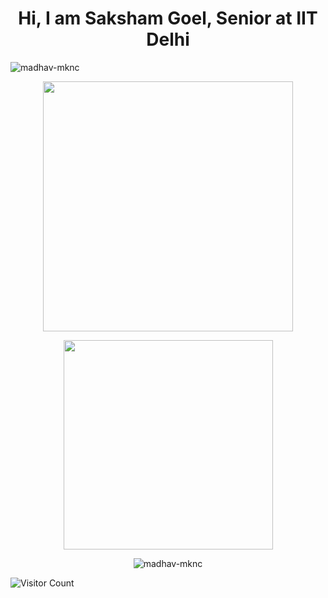 <h1 align="center">Hi, I am Saksham Goel, Senior at IIT Delhi</h1>
<!-- <h3 align="center">I am into exploring Deep Neural nets</h3>
 -->
<p align="left"> <img src="https://komarev.com/ghpvc/?username=saksham65&label=Profile%20views&color=0e75b6&style=flat" alt="madhav-mknc" /> </p>



<p align='center'>
  <a href="#"><img src="https://github-readme-stats.vercel.app/api?username=saksham65&count_private=true&show_icons=true&theme=chartreuse-dark&PAT_1" width="400"></a>
</p>

<p align='center'>
  <a href="#"><img src="https://github-readme-stats.vercel.app/api/top-langs/?username=saksham65&count_private=true&layout=compact&theme=highcontrast&langs_count=15&include_all_commits=true&PAT_1" width="335"></a>
</p>

<p align='center'>
  <img align="center" src="https://github-readme-streak-stats.herokuapp.com/?user=saksham65&theme=dark&count_private=true&background=000000&PAT_1" alt="madhav-mknc" />
</p>

![Visitor Count](https://profile-counter.glitch.me/madhav-mknc/count.svg)
